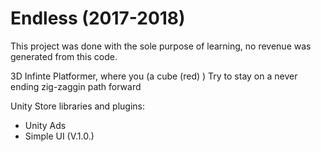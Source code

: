 # Endless (2017-2018)

This project was done with the sole purpose of learning, no revenue was generated from this code.

3D Infinte Platformer, where you (a cube (red) ) Try to stay on a never ending zig-zaggin path forward

Unity Store libraries and plugins:
  - Unity Ads
  - Simple UI (V.1.0.)
